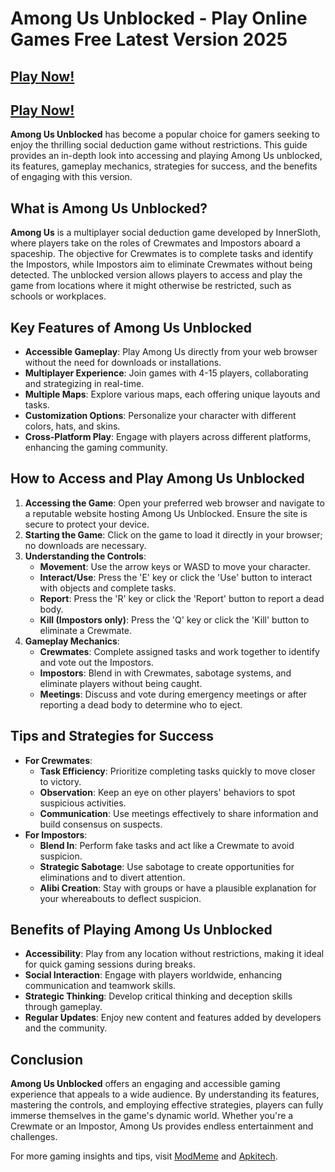 # Among Us Unblocked - Play Online Games Free Latest Version 2025

## [Play Now!](https://modmeme.com/)

## [Play Now!](https://apkitech.com/)

**Among Us Unblocked** has become a popular choice for gamers seeking to enjoy the thrilling social deduction game without restrictions. This guide provides an in-depth look into accessing and playing Among Us unblocked, its features, gameplay mechanics, strategies for success, and the benefits of engaging with this version.

## What is Among Us Unblocked?

**Among Us** is a multiplayer social deduction game developed by InnerSloth, where players take on the roles of Crewmates and Impostors aboard a spaceship. The objective for Crewmates is to complete tasks and identify the Impostors, while Impostors aim to eliminate Crewmates without being detected. The unblocked version allows players to access and play the game from locations where it might otherwise be restricted, such as schools or workplaces.

## Key Features of Among Us Unblocked

- **Accessible Gameplay**: Play Among Us directly from your web browser without the need for downloads or installations.
- **Multiplayer Experience**: Join games with 4-15 players, collaborating and strategizing in real-time.
- **Multiple Maps**: Explore various maps, each offering unique layouts and tasks.
- **Customization Options**: Personalize your character with different colors, hats, and skins.
- **Cross-Platform Play**: Engage with players across different platforms, enhancing the gaming community.

## How to Access and Play Among Us Unblocked

1. **Accessing the Game**: Open your preferred web browser and navigate to a reputable website hosting Among Us Unblocked. Ensure the site is secure to protect your device.
2. **Starting the Game**: Click on the game to load it directly in your browser; no downloads are necessary.
3. **Understanding the Controls**:
   - **Movement**: Use the arrow keys or WASD to move your character.
   - **Interact/Use**: Press the 'E' key or click the 'Use' button to interact with objects and complete tasks.
   - **Report**: Press the 'R' key or click the 'Report' button to report a dead body.
   - **Kill (Impostors only)**: Press the 'Q' key or click the 'Kill' button to eliminate a Crewmate.
4. **Gameplay Mechanics**:
   - **Crewmates**: Complete assigned tasks and work together to identify and vote out the Impostors.
   - **Impostors**: Blend in with Crewmates, sabotage systems, and eliminate players without being caught.
   - **Meetings**: Discuss and vote during emergency meetings or after reporting a dead body to determine who to eject.

## Tips and Strategies for Success

- **For Crewmates**:
  - **Task Efficiency**: Prioritize completing tasks quickly to move closer to victory.
  - **Observation**: Keep an eye on other players' behaviors to spot suspicious activities.
  - **Communication**: Use meetings effectively to share information and build consensus on suspects.
- **For Impostors**:
  - **Blend In**: Perform fake tasks and act like a Crewmate to avoid suspicion.
  - **Strategic Sabotage**: Use sabotage to create opportunities for eliminations and to divert attention.
  - **Alibi Creation**: Stay with groups or have a plausible explanation for your whereabouts to deflect suspicion.

## Benefits of Playing Among Us Unblocked

- **Accessibility**: Play from any location without restrictions, making it ideal for quick gaming sessions during breaks.
- **Social Interaction**: Engage with players worldwide, enhancing communication and teamwork skills.
- **Strategic Thinking**: Develop critical thinking and deception skills through gameplay.
- **Regular Updates**: Enjoy new content and features added by developers and the community.

## Conclusion

**Among Us Unblocked** offers an engaging and accessible gaming experience that appeals to a wide audience. By understanding its features, mastering the controls, and employing effective strategies, players can fully immerse themselves in the game's dynamic world. Whether you're a Crewmate or an Impostor, Among Us provides endless entertainment and challenges.

For more gaming insights and tips, visit [ModMeme](https://modmeme.com/) and [Apkitech](https://apkitech.com/).
